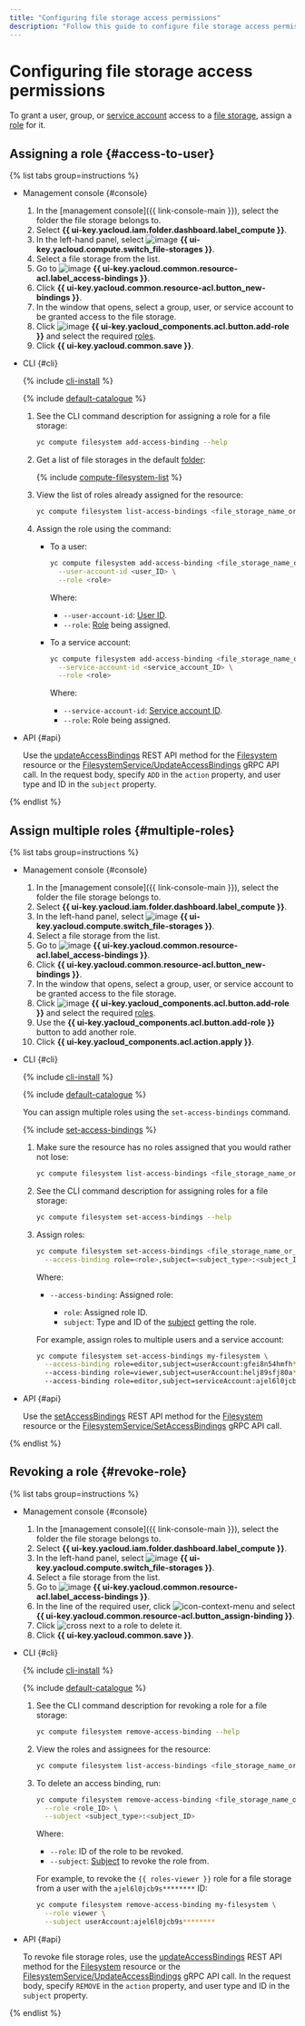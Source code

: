 ```yaml
---
title: "Configuring file storage access permissions"
description: "Follow this guide to configure file storage access permissions."
---
```


# Configuring file storage access permissions


To grant a user, group, or [service account](../../../iam/concepts/users/service-accounts.md) access to a [file storage](../../concepts/filesystem.md), assign a [role](../../../iam/concepts/access-control/roles.md) for it.

## Assigning a role {#access-to-user}

{% list tabs group=instructions %}

- Management console {#console}

   1. In the [management console]({{ link-console-main }}), select the folder the file storage belongs to.
   1. Select **{{ ui-key.yacloud.iam.folder.dashboard.label_compute }}**.
   1. In the left-hand panel, select ![image](../../../_assets/console-icons/nodes-right.svg) **{{ ui-key.yacloud.compute.switch_file-storages }}**.
   1. Select a file storage from the list.
   1. Go to ![image](../../../_assets/console-icons/persons.svg) **{{ ui-key.yacloud.common.resource-acl.label_access-bindings }}**.
   1. Click **{{ ui-key.yacloud.common.resource-acl.button_new-bindings }}**.
   1. In the window that opens, select a group, user, or service account to be granted access to the file storage.
   1. Click ![image](../../../_assets/console-icons/plus.svg) **{{ ui-key.yacloud_components.acl.button.add-role }}** and select the required [roles](../../security/index.md#roles-list).
   1. Click **{{ ui-key.yacloud.common.save }}**.

- CLI {#cli}

   {% include [cli-install](../../../_includes/cli-install.md) %}

   {% include [default-catalogue](../../../_includes/default-catalogue.md) %}

   1. See the CLI command description for assigning a role for a file storage:

      ```bash
      yc compute filesystem add-access-binding --help
      ```

   1. Get a list of file storages in the default [folder](../../../resource-manager/concepts/resources-hierarchy.md#folder):

      {% include [compute-filesystem-list](../../_includes_service/compute-filesystem-list.md) %}

   1. View the list of roles already assigned for the resource:

      ```bash
      yc compute filesystem list-access-bindings <file_storage_name_or_ID>
      ```

   1. Assign the role using the command:

      * To a user:

         ```bash
         yc compute filesystem add-access-binding <file_storage_name_or_ID> \
           --user-account-id <user_ID> \
           --role <role>
         ```

         Where:

         * `--user-account-id`: [User ID](../../../iam/operations/users/get.md).
         * `--role`: [Role](../../security/index.md#roles-list) being assigned.

      * To a service account:

         ```bash
         yc compute filesystem add-access-binding <file_storage_name_or_ID> \
           --service-account-id <service_account_ID> \
           --role <role>
         ```

         Where:

         * `--service-account-id`: [Service account ID](../../../iam/operations/sa/get-id.md).
         * `--role`: Role being assigned.

- API {#api}

   Use the [updateAccessBindings](../../api-ref/Filesystem/updateAccessBindings.md) REST API method for the [Filesystem](../../api-ref/Filesystem/) resource or the [FilesystemService/UpdateAccessBindings](../../api-ref/grpc/filesystem_service.md#UpdateAccessBindings) gRPC API call. In the request body, specify `ADD` in the `action` property, and user type and ID in the `subject` property.

{% endlist %}

## Assign multiple roles {#multiple-roles}

{% list tabs group=instructions %}

- Management console {#console}

   1. In the [management console]({{ link-console-main }}), select the folder the file storage belongs to.
   1. Select **{{ ui-key.yacloud.iam.folder.dashboard.label_compute }}**.
   1. In the left-hand panel, select ![image](../../../_assets/console-icons/nodes-right.svg) **{{ ui-key.yacloud.compute.switch_file-storages }}**.
   1. Select a file storage from the list.
   1. Go to ![image](../../../_assets/console-icons/persons.svg) **{{ ui-key.yacloud.common.resource-acl.label_access-bindings }}**.
   1. Click **{{ ui-key.yacloud.common.resource-acl.button_new-bindings }}**.
   1. In the window that opens, select a group, user, or service account to be granted access to the file storage.
   1. Click ![image](../../../_assets/console-icons/plus.svg) **{{ ui-key.yacloud_components.acl.button.add-role }}** and select the required [roles](../../security/index.md#roles-list).
   1. Use the **{{ ui-key.yacloud_components.acl.button.add-role }}** button to add another role.
   1. Click **{{ ui-key.yacloud_components.acl.action.apply }}**.

- CLI {#cli}

   {% include [cli-install](../../../_includes/cli-install.md) %}

   {% include [default-catalogue](../../../_includes/default-catalogue.md) %}

   You can assign multiple roles using the `set-access-bindings` command.

   {% include [set-access-bindings](../../../_includes/compute/set-access-bindings-note.md) %}

   1. Make sure the resource has no roles assigned that you would rather not lose:

      ```bash
      yc compute filesystem list-access-bindings <file_storage_name_or_ID>
      ```

   1. See the CLI command description for assigning roles for a file storage:

      ```bash
      yc compute filesystem set-access-bindings --help
      ```

   1. Assign roles:

      ```bash
      yc compute filesystem set-access-bindings <file_storage_name_or_ID> \
        --access-binding role=<role>,subject=<subject_type>:<subject_ID>
      ```

      Where:

      * `--access-binding`: Assigned role:

         * `role`: Assigned role ID.
         * `subject`: Type and ID of the [subject](../../../iam/concepts/access-control/index.md#subject) getting the role.

      For example, assign roles to multiple users and a service account:

      ```bash
      yc compute filesystem set-access-bindings my-filesystem \
        --access-binding role=editor,subject=userAccount:gfei8n54hmfh********
        --access-binding role=viewer,subject=userAccount:helj89sfj80a********
        --access-binding role=editor,subject=serviceAccount:ajel6l0jcb9s********
      ```

- API {#api}

   Use the [setAccessBindings](../../api-ref/Filesystem/setAccessBindings.md) REST API method for the [Filesystem](../../api-ref/Filesystem/) resource or the [FilesystemService/SetAccessBindings](../../api-ref/grpc/filesystem_service.md#SetAccessBindings) gRPC API call.

{% endlist %}

## Revoking a role {#revoke-role}

{% list tabs group=instructions %}

- Management console {#console}

   1. In the [management console]({{ link-console-main }}), select the folder the file storage belongs to.
   1. Select **{{ ui-key.yacloud.iam.folder.dashboard.label_compute }}**.
   1. In the left-hand panel, select ![image](../../../_assets/console-icons/nodes-right.svg) **{{ ui-key.yacloud.compute.switch_file-storages }}**.
   1. Select a file storage from the list.
   1. Go to ![image](../../../_assets/console-icons/persons.svg) **{{ ui-key.yacloud.common.resource-acl.label_access-bindings }}**.
   1. In the line of the required user, click ![icon-context-menu](../../../_assets/console-icons/ellipsis.svg) and select **{{ ui-key.yacloud.common.resource-acl.button_assign-binding }}**.
   1. Click ![cross](../../../_assets/console-icons/xmark.svg) next to a role to delete it.
   1. Click **{{ ui-key.yacloud.common.save }}**.

- CLI {#cli}

   {% include [cli-install](../../../_includes/cli-install.md) %}

   {% include [default-catalogue](../../../_includes/default-catalogue.md) %}

   1. See the CLI command description for revoking a role for a file storage:

      ```bash
      yc compute filesystem remove-access-binding --help
      ```

   1. View the roles and assignees for the resource:

      ```bash
      yc compute filesystem list-access-bindings <file_storage_name_or_ID>
      ```

   1. To delete an access binding, run:

      ```bash
      yc compute filesystem remove-access-binding <file_storage_name_or_ID> \
        --role <role_ID> \
        --subject <subject_type>:<subject_ID>
      ```

      Where:

      * `--role`: ID of the role to be revoked.
      * `--subject`: [Subject](../../../iam/concepts/access-control/index.md#subject) to revoke the role from.

      For example, to revoke the `{{ roles-viewer }}` role for a file storage from a user with the `ajel6l0jcb9s********` ID:

      ```bash
      yc compute filesystem remove-access-binding my-filesystem \
        --role viewer \
        --subject userAccount:ajel6l0jcb9s********
      ```

- API {#api}

   To revoke file storage roles, use the [updateAccessBindings](../../api-ref/Filesystem/updateAccessBindings.md) REST API method for the [Filesystem](../../api-ref/Filesystem/) resource or the [FilesystemService/UpdateAccessBindings](../../api-ref/grpc/filesystem_service.md#UpdateAccessBindings) gRPC API call. In the request body, specify `REMOVE` in the `action` property, and user type and ID in the `subject` property.

{% endlist %}
